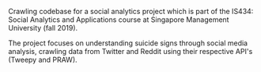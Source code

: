 Crawling codebase for a social analytics project which is part of the IS434: Social Analytics and Applications course at Singapore Management University (fall 2019).

The project focuses on understanding suicide signs through social media analysis, crawling data from Twitter and Reddit using their respective API's (Tweepy and PRAW).
